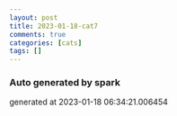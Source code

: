 ```yaml
---
layout: post
title: 2023-01-18-cat7
comments: true
categories: [cats]
tags: []
---
```


### Auto generated by spark
generated at 2023-01-18 06:34:21.006454
